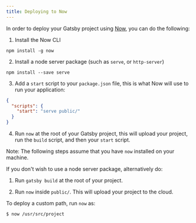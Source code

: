 ```yaml
---
title: Deploying to Now
---
```


In order to deploy your Gatsby project using [Now](https://zeit.co/now), you can do the following:

1.  Install the Now CLI

`npm install -g now`

2.  Install a node server package (such as `serve`, or `http-server`)

`npm install --save serve`

3.  Add a `start` script to your `package.json` file, this is what Now will use to run your application:

```json:title=package.json
{
  "scripts": {
    "start": "serve public/"
  }
}
```

4.  Run `now` at the root of your Gatsby project, this will upload your project, run the `build` script, and then your `start` script.

Note: The following steps assume that you have `now` installed on your machine.

If you don't wish to use a node server package, alternatively do:

1.  Run `gatsby build` at the root of your project.

2.  Run `now` inside `public/`. This will upload your project to the cloud.

To deploy a custom path, run `now` as:

```shell
$ now /usr/src/project
```
